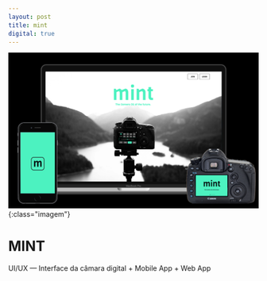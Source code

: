 ```yaml
---
layout: post
title: mint
digital: true
---
```

![mint](assets/images/mint_cover.png "mint"){:class="imagem"}
# MINT
UI/UX — Interface da câmara digital + Mobile App + Web App <br> 

                      
                 